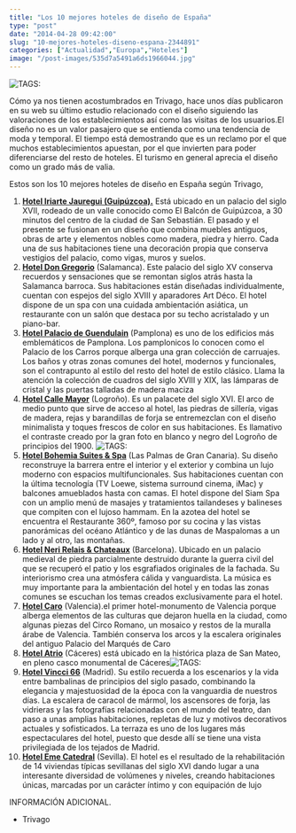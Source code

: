 ```yaml
---
title: "Los 10 mejores hoteles de diseño de España"
type: "post"
date: "2014-04-28 09:42:00"
slug: "10-mejores-hoteles-diseno-espana-2344891"
categories: ["Actualidad","Europa","Hoteles"]
image: "/post-images/535d7a5491a6ds1966044.jpg"
---
```


 ![ TAGS:](/post-images/535d7a5491a6ds1966044.jpg "habitación del hotel iriarte jauregui ")

 Cómo ya nos tienen acostumbrados en Trivago, hace unos días publicaron en su web su último estudio relacionado con el diseño siguiendo las valoraciones de los establecimientos así como las visitas de los usuarios.El diseño no es un valor pasajero que se entienda como una tendencia de moda y temporal. El tiempo está demostrando que es un reclamo por el que muchos establecimientos apuestan, por el que invierten para poder diferenciarse del resto de hoteles. El turismo en general aprecia el diseño como un grado más de valia.

 Estos son los 10 mejores hoteles de diseño en España según Trivago,

1. [**Hotel Iriarte Jauregui (Guipúzcoa).**](http://iriartejauregia.com) Está ubicado en un palacio del siglo XVII, rodeado de un valle conocido como El Balcón de Guipúzcoa, a 30 minutos del centro de la ciudad de San Sebastián. El pasado y el presente se fusionan en un diseño que combina muebles antiguos, obras de arte y elementos nobles como madera, piedra y hierro. Cada una de sus habitaciones tiene una decoración propia que conserva vestigios del palacio, como vigas, muros y suelos.
2. **[Hotel Don Gregorio](http://www.hoteldongregorio.com)** (Salamanca). Este palacio del siglo XV conserva recuerdos y sensaciones que se remontan siglos atrás hasta la Salamanca barroca. Sus habitaciones están diseñadas individualmente, cuentan con espejos del siglo XVIII y aparadores Art Déco. El hotel dispone de un spa con una cuidada ambientación asiática, un restaurante con un salón que destaca por su techo acristalado y un piano-bar.
3. **[Hotel Palacio de Guendulain](/wp-content/uploads/2014/04/535d7c5b41011s307912.jpg)** (Pamplona) es uno de los edificios más emblemáticos de Pamplona. Los pamplonicos lo conocen como el Palacio de los Carros porque alberga una gran colección de carruajes. Los baños y otras zonas comunes del hotel, modernos y funcionales, son el contrapunto al estilo del resto del hotel de estilo clásico. Llama la atención la colección de cuadros del siglo XVIII y XIX, las lámparas de cristal y las puertas talladas de madera maciza
4. [**Hotel Calle Mayor**](http://www.hotelcallemayor.com) (Logroño). Es un palacete del siglo XVI. El arco de medio punto que sirve de acceso al hotel, las piedras de sillería, vigas de madera, rejas y barandillas de forja se entremezclan con el diseño minimalista y toques frescos de color en sus habitaciones. Es llamativo el contraste creado por la gran foto en blanco y negro del Logroño de principios del 1900. ![ TAGS:](/post-images/Atrio_ext2.jpg "fachada hotel Atrio ")
5. [**Hotel Bohemia Suites &amp; Spa**](http://bohemia-grancanaria.com) (Las Palmas de Gran Canaria). Su diseño reconstruye la barrera entre el interior y el exterior y combina un lujo moderno con espacios multifuncionales. Sus habitaciones cuentan con la última tecnología (TV Loewe, sistema surround cinema, iMac) y balcones amueblados hasta con camas. El hotel dispone del Siam Spa con un amplio menú de masajes y tratamientos tailandeses y balineses que compiten con el lujoso hammam. En la azotea del hotel se encuentra el Restaurante 360º, famoso por su cocina y las vistas panorámicas del océano Atlántico y de las dunas de Maspalomas a un lado y al otro, las montañas.
6. [**Hotel Neri Relais &amp; Chateaux**](http://www.hotelneri.com) (Barcelona). Ubicado en un palacio medieval de piedra parcialmente destruido durante la guerra civil del que se recuperó el patio y los esgrafiados originales de la fachada. Su interiorismo crea una atmósfera cálida y vanguardista. La música es muy importante para la ambientación del hotel y en todas las zonas comunes se escuchan los temas creados exclusivamente para el hotel.
7. **[Hotel Caro](http://www.carohotel.com)** (Valencia).el primer hotel-monumento de Valencia porque alberga elementos de las culturas que dejaron huella en la ciudad, como algunas piezas del Circo Romano, un mosaico y restos de la muralla árabe de Valencia. También conserva los arcos y la escalera originales del antiguo Palacio del Marqués de Caro
8. **[ Hotel Atrio](http://www.relaischateaux.com/es/search-book/hotel-restaurant/atrio/#.U11319wrhEQ)** (Cáceres) está ubicado en la histórica plaza de San Mateo, en pleno casco monumental de Cáceres![ TAGS:](/post-images/VincciVia66_pasillo.jpg "hotel Vincci 66")
9. **[ Hotel Vincci 66](http://www.vinccihoteles.com/eng/Hotels/Spain/Madrid/Vincci-Via-66)** (Madrid). Su estilo recuerda a los escenarios y la vida entre bambalinas de principios del siglo pasado, combinando la elegancia y majestuosidad de la época con la vanguardia de nuestros días. La escalera de caracol de mármol, los ascensores de forja, las vidrieras y las fotografías relacionadas con el mundo del teatro, dan paso a unas amplias habitaciones, repletas de luz y motivos decorativos actuales y sofisticados. La terraza es uno de los lugares más espectaculares del hotel, puesto que desde allí se tiene una vista privilegiada de los tejados de Madrid.
10. **[Hotel Eme Catedral](http://www.emecatedralhotel.com)** (Sevilla). El hotel es el resultado de la rehabilitación de 14 viviendas típicas sevillanas del siglo XVI dando lugar a una interesante diversidad de volúmenes y niveles, creando habitaciones únicas, marcadas por un carácter íntimo y con equipación de lujo

 INFORMACIÓN ADICIONAL.

- Trivago